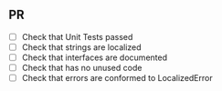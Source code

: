 ## PR

- [ ] Check that Unit Tests passed
- [ ] Check that strings are localized
- [ ] Check that interfaces are documented
- [ ] Check that has no unused code
- [ ] Check that errors are conformed to LocalizedError